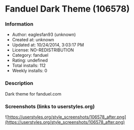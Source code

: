 # Fanduel Dark Theme (106578)

### Information
- Author: eaglesfan93 (unknown)
- Created at: unknown
- Updated at: 10/24/2014, 3:03:17 PM
- License: NO-REDISTRIBUTION
- Category: fanduel
- Rating: undefined
- Total installs: 112
- Weekly installs: 0


### Description
Dark theme for fanduel.com


### Screenshots (links to userstyles.org)
![https://userstyles.org/style_screenshots/106578_after.png](https://userstyles.org/style_screenshots/106578_after.png)


